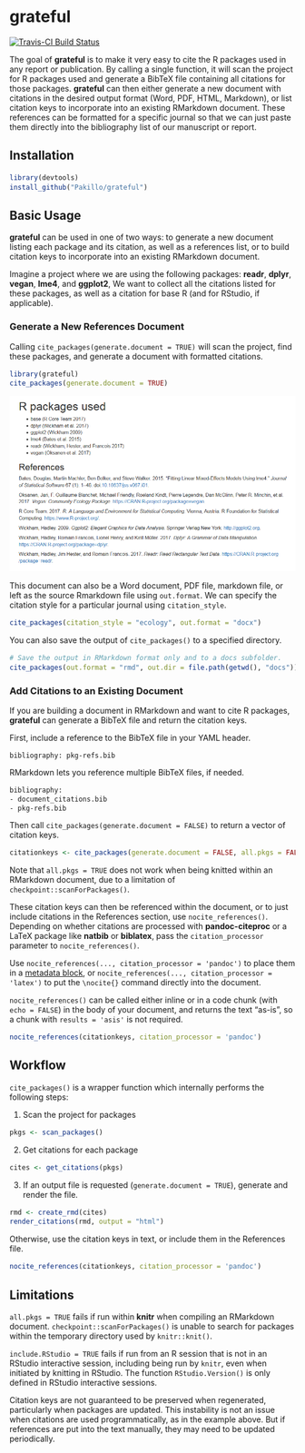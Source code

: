 
<!-- README.md is generated from README.Rmd. Please edit that file -->

# grateful

[![Travis-CI Build
Status](https://travis-ci.org/Pakillo/grateful.svg?branch=master)](https://travis-ci.org/Pakillo/grateful)

The goal of **grateful** is to make it very easy to cite the R packages
used in any report or publication. By calling a single function, it will
scan the project for R packages used and generate a BibTeX file
containing all citations for those packages. **grateful** can then
either generate a new document with citations in the desired output
format (Word, PDF, HTML, Markdown), or list citation keys to incorporate
into an existing RMarkdown document. These references can be formatted
for a specific journal so that we can just paste them directly into the
bibliography list of our manuscript or report.

## Installation

``` r
library(devtools)
install_github("Pakillo/grateful")
```

## Basic Usage

**grateful** can be used in one of two ways: to generate a new document
listing each package and its citation, as well as a references list, or
to build citation keys to incorporate into an existing RMarkdown
document.

Imagine a project where we are using the following packages: **readr**,
**dplyr**, **vegan**, **lme4**, and **ggplot2**, We want to collect all
the citations listed for these packages, as well as a citation for base
R (and for RStudio, if applicable).

### Generate a New References Document

Calling `cite_packages(generate.document = TRUE)` will scan the project,
find these packages, and generate a document with formatted citations.

``` r
library(grateful)
cite_packages(generate.document = TRUE)
```

![](example-output.PNG)

This document can also be a Word document, PDF file, markdown file, or
left as the source Rmarkdown file using `out.format`. We can specify the
citation style for a particular journal using `citation_style`.

``` r
cite_packages(citation_style = "ecology", out.format = "docx")
```

You can also save the output of `cite_packages()` to a specified
directory.

``` r
# Save the output in RMarkdown format only and to a docs subfolder.
cite_packages(out.format = "rmd", out.dir = file.path(getwd(), "docs"))
```

### Add Citations to an Existing Document

If you are building a document in RMarkdown and want to cite R packages,
**grateful** can generate a BibTeX file and return the citation keys.

First, include a reference to the BibTeX file in your YAML header.

    bibliography: pkg-refs.bib

RMarkdown lets you reference multiple BibTeX files, if needed.

    bibliography: 
    - document_citations.bib
    - pkg-refs.bib

Then call `cite_packages(generate.document = FALSE)` to return a vector
of citation
keys.

``` r
citationkeys <- cite_packages(generate.document = FALSE, all.pkgs = FALSE)
```

Note that `all.pkgs = TRUE` does not work when being knitted within an
RMarkdown document, due to a limitation of
`checkpoint::scanForPackages()`.

These citation keys can then be referenced within the document, or to
just include citations in the References section, use
`nocite_references()`. Depending on whether citations are processed with
**pandoc-citeproc** or a LaTeX package like **natbib** or **biblatex**,
pass the `citation_processor` parameter to `nocite_references()`.

Use `nocite_references(..., citation_processor = 'pandoc')` to place
them in a [metadata
block](https://rmarkdown.rstudio.com/authoring_bibliographies_and_citations.html#unused_references_\(nocite\)),
or `nocite_references(..., citation_processor = 'latex')` to put the
`\nocite{}` command directly into the document.

`nocite_references()` can be called either inline or in a code chunk
(with `echo = FALSE`) in the body of your document, and returns the text
“as-is”, so a chunk with `results = 'asis'` is not required.

``` r
nocite_references(citationkeys, citation_processor = 'pandoc')
```

## Workflow

`cite_packages()` is a wrapper function which internally performs the
following steps:

1.  Scan the project for packages

<!-- end list -->

``` r
pkgs <- scan_packages()
```

2.  Get citations for each package

<!-- end list -->

``` r
cites <- get_citations(pkgs)
```

3.  If an output file is requested (`generate.document = TRUE`),
    generate and render the file.

<!-- end list -->

``` r
rmd <- create_rmd(cites)
render_citations(rmd, output = "html")
```

Otherwise, use the citation keys in text, or include them in the
References file.

``` r
nocite_references(citationkeys, citation_processor = 'pandoc')
```

## Limitations

`all.pkgs = TRUE` fails if run within **knitr** when compiling an
RMarkdown document. `checkpoint::scanForPackages()` is unable to search
for packages within the temporary directory used by `knitr::knit()`.

`include.RStudio = TRUE` fails if run from an R session that is not in
an RStudio interactive session, including being run by `knitr`, even
when initiated by knitting in RStudio. The function `RStudio.Version()`
is only defined in RStudio interactive sessions.

Citation keys are not guaranteed to be preserved when regenerated,
particularly when packages are updated. This instability is not an issue
when citations are used programmatically, as in the example above. But
if references are put into the text manually, they may need to be
updated periodically.
